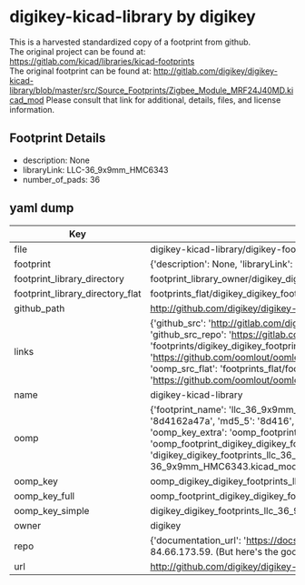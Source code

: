 # digikey-kicad-library by digikey  
This is a harvested standardized copy of a footprint from github.  
The original project can be found at:  
https://gitlab.com/kicad/libraries/kicad-footprints  
The original footprint can be found at:
http://gitlab.com/digikey/digikey-kicad-library/blob/master/src/Source_Footprints/Zigbee_Module_MRF24J40MD.kicad_mod
Please consult that link for additional, details, files, and license information.  
## Footprint Details
* description: None  
* libraryLink: LLC-36_9x9mm_HMC6343  
* number_of_pads: 36  
## yaml dump  
| Key | Value |  
| --- | --- |  
| file | digikey-kicad-library/digikey-footprints.pretty/LLC-36_9x9mm_HMC6343.kicad_mod |  
| footprint | {'description': None, 'libraryLink': 'LLC-36_9x9mm_HMC6343', 'number_of_pads': 36} |  
| footprint_library_directory | footprint_library_owner/digikey_digikey-kicad-library |  
| footprint_library_directory_flat | footprints_flat/digikey_digikey_footprints_llc_36_9x9mm_hmc6343/working |  
| github_path | http://github.com/digikey/digikey-kicad-library/blob/master/digikey-footprints.pretty/LLC-36_9x9mm_HMC6343.kicad_mod |  
| links | {'github_src': 'http://gitlab.com/digikey/digikey-kicad-library/blob/master/src/Source_Footprints/Zigbee_Module_MRF24J40MD.kicad_mod', 'github_src_repo': 'https://gitlab.com/kicad/libraries/kicad-footprints', 'oomp_bot': 'footprints/digikey_digikey_footprints_llc_36_9x9mm_hmc6343/working', 'oomp_bot_github': 'https://github.com/oomlout/oomlout_oomp_footprint_bot/tree/main/footprints/digikey_digikey_footprints_llc_36_9x9mm_hmc6343/working', 'oomp_src_flat': 'footprints_flat/footprints_flat/digikey_digikey_footprints_llc_36_9x9mm_hmc6343/working', 'oomp_src_flat_github': 'https://github.com/oomlout/oomlout_oomp_footprint_src/tree/main/footprints_flat/digikey_digikey_footprints_llc_36_9x9mm_hmc6343/working'} |  
| name | digikey-kicad-library |  
| oomp | {'footprint_name': 'llc_36_9x9mm_hmc6343', 'library_name': 'digikey_footprints', 'md5': '8d4162a47aef91f9f280bd74ae6e3638', 'md5_10': '8d4162a47a', 'md5_5': '8d416', 'md5_6': '8d4162', 'oomp_key': 'oomp_digikey_digikey_footprints_llc_36_9x9mm_hmc6343', 'oomp_key_extra': 'oomp_footprint_digikey_digikey_footprints_llc_36_9x9mm_hmc6343', 'oomp_key_full': 'oomp_footprint_digikey_digikey_footprints_llc_36_9x9mm_hmc6343_8d4162', 'oomp_key_simple': 'digikey_digikey_footprints_llc_36_9x9mm_hmc6343', 'original_filename': 'digikey-kicad-library/digikey-footprints.pretty/LLC-36_9x9mm_HMC6343.kicad_mod', 'owner_name': 'digikey'} |  
| oomp_key | oomp_digikey_digikey_footprints_llc_36_9x9mm_hmc6343 |  
| oomp_key_full | oomp_footprint_digikey_digikey_footprints_llc_36_9x9mm_hmc6343 |  
| oomp_key_simple | digikey_digikey_footprints_llc_36_9x9mm_hmc6343 |  
| owner | digikey |  
| repo | {'documentation_url': 'https://docs.github.com/rest/overview/resources-in-the-rest-api#rate-limiting', 'message': "API rate limit exceeded for 84.66.173.59. (But here's the good news: Authenticated requests get a higher rate limit. Check out the documentation for more details.)"} |  
| url | http://github.com/digikey/digikey-kicad-library |  

